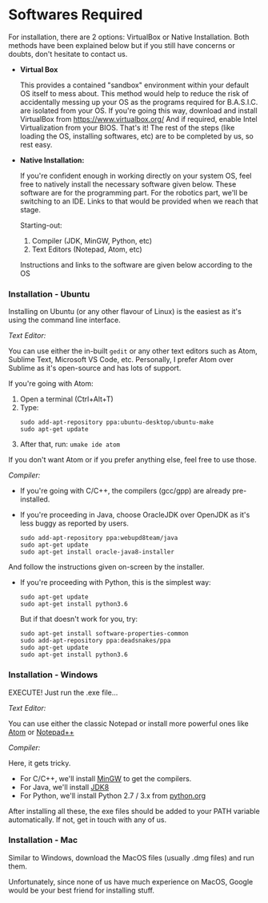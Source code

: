   
# Softwares Required
  For installation, there are 2 options: VirtualBox or Native Installation. Both methods have been explained below but if you still have concerns or doubts, don't hesitate to contact us.
  
  * **Virtual Box**
  
    This provides a contained "sandbox" environment within your default OS itself to mess about. This method would help to reduce the risk of accidentally messing up your OS as the programs required for B.A.S.I.C. are isolated from your OS.
    If you're going this way, download and install VirtualBox from https://www.virtualbox.org/ And if required, enable Intel Virtualization from your BIOS. That's it!
    The rest of the steps (like loading the OS, installing softwares, etc) are to be completed by us, so rest easy.
 
 
 * **Native Installation:**
  
    If you're confident enough in working directly on your system OS, feel free to natively install the necessary software given below. These software are for the programming part. For the robotics part, we'll be switching to an IDE. Links to that would be provided when we reach that stage.
    
    Starting-out:
    1. Compiler (JDK, MinGW, Python, etc)
    2. Text Editors (Notepad, Atom, etc)
    
    Instructions and links to the software are given below according to the OS
    
    
### Installation - Ubuntu

Installing on Ubuntu (or any other flavour of Linux) is the easiest as it's using the command line interface.

*Text Editor:*

You can use either the in-built ```gedit``` or any other text editors such as Atom, Sublime Text, Microsoft VS Code, etc.
Personally, I prefer Atom over Sublime as it's open-source and has lots of support.

If you're going with Atom:
1. Open a terminal (Ctrl+Alt+T)
2. Type:
     ```
     sudo add-apt-repository ppa:ubuntu-desktop/ubuntu-make
     sudo apt-get update
     ```
3. After that, run:
     ```umake ide atom```
     
If you don't want Atom or if you prefer anything else, feel free to use those.

*Compiler:*

* If you're going with C/C++, the compilers (gcc/gpp) are already pre-installed.

* If you're proceeding in Java, choose OracleJDK over OpenJDK as it's less buggy as reported by users. 
   ```
   sudo add-apt-repository ppa:webupd8team/java
   sudo apt-get update
   sudo apt-get install oracle-java8-installer
   ```
   
 And follow the instructions given on-screen by the installer.

* If you're proceeding with Python, this is the simplest way:
  ```
  sudo apt-get update
  sudo apt-get install python3.6
  ```
  But if that doesn't work for you, try:
  ```
  sudo apt-get install software-properties-common
  sudo add-apt-repository ppa:deadsnakes/ppa
  sudo apt-get update
  sudo apt-get install python3.6
  ```


### Installation - Windows

EXECUTE! Just run the .exe file...

*Text Editor:*

You can use either the classic Notepad or install more powerful ones like [Atom](https://atom.io/) or [Notepad++](https://notepad-plus-plus.org/)

*Compiler:*
  
Here, it gets tricky.
* For C/C++, we'll install [MinGW](http://www.mingw.org) to get the compilers.
* For Java, we'll install [JDK8](http://www.oracle.com/technetwork/java/javase/downloads/jdk8-downloads-2133151.html)
* For Python, we'll install Python 2.7 / 3.x from [python.org](https://www.python.org/downloads/)

After installing all these, the exe files should be added to your PATH variable automatically. If not, get in touch with any of us.

### Installation - Mac

Similar to Windows, download the MacOS files (usually .dmg files) and run them.

Unfortunately, since none of us have much experience on MacOS, Google would be your best friend for installing stuff.


